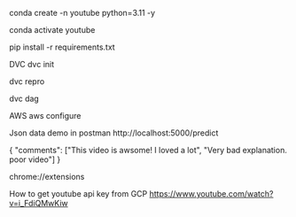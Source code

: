 conda create -n youtube python=3.11 -y

conda activate youtube

pip install -r requirements.txt

DVC 
dvc init

dvc repro

dvc dag


AWS
aws configure

Json data demo in postman
http://localhost:5000/predict

{
    "comments": ["This video is awsome! I loved a lot", "Very bad explanation. poor video"]
}


chrome://extensions

How to get youtube api key from GCP
https://www.youtube.com/watch?v=i_FdiQMwKiw

